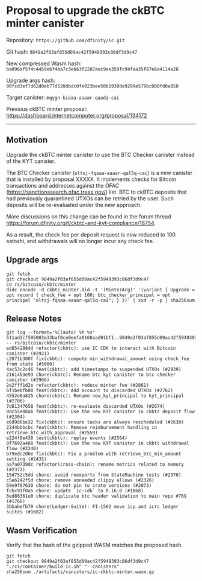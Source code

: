 # Proposal to upgrade the ckBTC minter canister

Repository: `https://github.com/dfinity/ic.git`

Git hash: `9849a2f03af855d09ac42f5949393c86df3d9c47`

New compressed Wasm hash: `ba096af5f4c4459e6f4ba7c3e663f2287aec9ae359fc94faa35f87e6a4114a28`

Upgrade args hash: `90fcd3ef7d62d0eb77d520dbdc0fe923bee5061930de9299e579bc080fd0a858`

Target canister: `mqygn-kiaaa-aaaar-qaadq-cai`

Previous ckBTC minter proposal: https://dashboard.internetcomputer.org/proposal/134172

---

## Motivation

Upgrade the ckBTC minter canister to use the BTC Checker canister instead of the KYT canister.

The BTC Checker canister (`oltsj-fqaaa-aaaar-qal5q-cai`) is a new canister that is installed by proposal XXXXX.
It implements checks for Bitcoin transactions and addresses against the OFAC (https://sanctionssearch.ofac.treas.gov/) list.
BTC to ckBTC deposits that had previously quarantined UTXOs can be retried by the user.
Such deposits will be re-evaluated under the new approach.

More discussions on this change can be found in the forum thread https://forum.dfinity.org/t/ckbtc-and-kyt-compliance/18754.

As a result, the check fee per deposit request is now reduced to 100 satoshi, and withdrawals will no longer incur any check fee.

## Upgrade args

```
git fetch
git checkout 9849a2f03af855d09ac42f5949393c86df3d9c47
cd rs/bitcoin/ckbtc/minter
didc encode -d ckbtc_minter.did -t '(MinterArg)' '(variant { Upgrade = opt record { check_fee = opt 100; btc_checker_principal = opt principal "oltsj-fqaaa-aaaar-qal5q-cai"; } })' | xxd -r -p | sha256sum
```

## Release Notes

```
git log --format='%C(auto) %h %s' 511ad1cf505003e33baf0ce0eefa0168aad91bf1..9849a2f03af855d09ac42f5949393c86df3d9c47 -- rs/bitcoin/ckbtc/minter
ed8542884d refactor(ckbtc): use IC CDK to interact with Bitcoin canister (#2921)
c2871b308f fix(ckbtc): compute min_withdrawal_amount using check_fee from state (#3000)
4ac53c2c46 feat(ckbtc): add timestamps to suspended UTXOs (#2939)
2161453e93 chore(ckbtc): Rename btc kyt canister to btc checker canister (#2966)
2e2fff1d2e refactor(ckbtc): reduce minter fee (#2861)
6f1be0fb08 feat(ckbtc): Add account to discarded UTXOs (#2762)
4552e6a825 chore(ckbtc): Rename new_kyt_principal to kyt_principal (#2706)
7d81347658 feat(ckbtc): re-evaluate discarded UTXOs (#2674)
0dc55e08ab feat(ckbtc): Use the new KYT canister in ckbtc deposit flow  (#2304)
e6d986be32 fix(ckbtc): ensure tasks are always rescheduled (#2630)
2244bbbcbc feat(ckbtc): Remove reimbursement handling in retrieve_btc_with_approval (#2559)
e224f9e438 test(ckbtc): replay events (#2564)
8f7692a468 feat(ckbtc): Use the new KYT canister in ckbtc withdrawal flow (#2240)
b79edc2d0e fix(ckbtc): Fix a problem with retrieve_btc_min_amount setting (#2435)
aa7a0739dc refactor(cross-chain): rename metrics related to memory (#2372)
15d752c5dd chore: avoid reexports from StateMachine tests (#2370)
c5e6242f5d chore: remove unneeded clippy allows (#2326)
69e9f07630 chore: do not pin to crate versions (#2073)
fcbc91f0a5 chore: update `ic-cdk` to 0.16.0 (#1868)
6ed86361e0 chore: duplicate btc header validation to main repo #769 (#1766)
3bbabefb70 chore(Ledger-Suite): FI-1502 move icp and icrc ledger suites (#1682)
 ```

## Wasm Verification

Verify that the hash of the gzipped WASM matches the proposed hash.

```
git fetch
git checkout 9849a2f03af855d09ac42f5949393c86df3d9c47
"./ci/container/build-ic.sh" "--canisters"
sha256sum ./artifacts/canisters/ic-ckbtc-minter.wasm.gz
```
